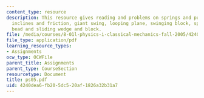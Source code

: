 ```yaml
---
content_type: resource
description: This resource gives reading and problems on springs and pulleys, springs
  inclines and friction, giant swing, looping plane, swinging block, spindletop, sliding
  bead and sliding wedge and block.
file: /media/courses/8-01l-physics-i-classical-mechanics-fall-2005/4240dea6fb205dc520af1826a32b31a7_ps05.pdf
file_type: application/pdf
learning_resource_types:
- Assignments
ocw_type: OCWFile
parent_title: Assignments
parent_type: CourseSection
resourcetype: Document
title: ps05.pdf
uid: 4240dea6-fb20-5dc5-20af-1826a32b31a7
---
```

